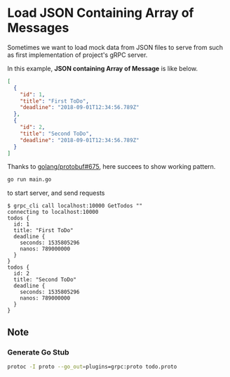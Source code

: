 # Load JSON Containing Array of Messages

Sometimes we want to load mock data from JSON files to serve
from such as first implementation of project's gRPC server.

In this example, **JSON containing Array of Message** is like below.

```json
[
  {
    "id": 1,
    "title": "First ToDo",
    "deadline": "2018-09-01T12:34:56.789Z"
  },
  {
    "id": 2,
    "title": "Second ToDo",
    "deadline": "2018-09-01T12:34:56.789Z"
  }
]
```

Thanks to [golang/protobuf#675], here succees to show working pattern.

[golang/protobuf#675]: https://github.com/golang/protobuf/issues/675#issuecomment-411131669

```sh
go run main.go
```

to start server, and send requests

```
$ grpc_cli call localhost:10000 GetTodos ""
connecting to localhost:10000
todos {
  id: 1
  title: "First ToDo"
  deadline {
    seconds: 1535805296
    nanos: 789000000
  }
}
todos {
  id: 2
  title: "Second ToDo"
  deadline {
    seconds: 1535805296
    nanos: 789000000
  }
}
```

## Note

### Generate Go Stub

```sh
protoc -I proto --go_out=plugins=grpc:proto todo.proto
```
